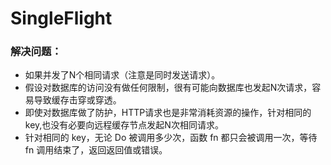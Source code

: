 # SingleFlight

### 解决问题：
- 如果并发了N个相同请求（注意是同时发送请求）。 
- 假设对数据库的访问没有做任何限制，很有可能向数据库也发起N次请求，容易导致缓存击穿或穿透。
- 即使对数据库做了防护，HTTP请求也是非常消耗资源的操作，针对相同的key,也没有必要向远程缓存节点发起N次相同请求。
- 针对相同的 key，无论 Do 被调用多少次，函数 fn 都只会被调用一次，等待 fn 调用结束了，返回返回值或错误。